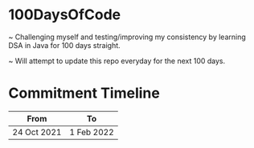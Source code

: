 # 100DaysOfCode

~ Challenging myself and testing/improving my consistency by learning DSA in Java for 100 days straight.

~ Will attempt to update this repo everyday for the next 100 days.

# Commitment Timeline

| From | To |
|---|---|
| 24 Oct 2021 | 1 Feb 2022 |
